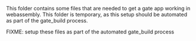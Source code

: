 This folder contains some files that are needed to get a gate app working
in webassembly. This folder is temporary, as this setup should be automated
as part of the gate_build process.

FIXME: setup these files as part of the automated gate_build process
